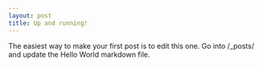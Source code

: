 ```yaml
---
layout: post
title: Up and running!
---
```


The easiest way to make your first post is to edit this one. Go into /_posts/ and update the Hello World markdown file.
